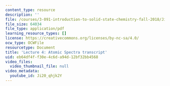 ```yaml
---
content_type: resource
description: ''
file: /courses/3-091-introduction-to-solid-state-chemistry-fall-2018/Ji20_qhjk2Y_transcript.pdf
file_size: 64034
file_type: application/pdf
learning_resource_types: []
license: https://creativecommons.org/licenses/by-nc-sa/4.0/
ocw_type: OCWFile
resourcetype: Document
title: 'Lecture 4: Atomic Spectra transcript'
uid: eb64df4f-f30e-4c6d-a94d-12bf32bb4568
video_files:
  video_thumbnail_file: null
video_metadata:
  youtube_id: Ji20_qhjk2Y
---
```

